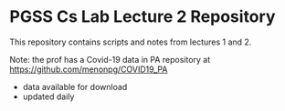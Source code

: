 # PGSS Cs Lab Lecture 2 Repository

This repository contains scripts and notes from lectures 1 and 2.

Note: the prof has a Covid-19 data in PA repository at https://github.com/menonpg/COVID19_PA
- data available for download
- updated daily
